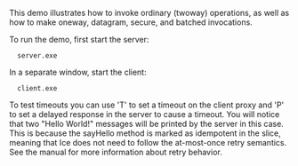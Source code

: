 This demo illustrates how to invoke ordinary (twoway) operations, as
well as how to make oneway, datagram, secure, and batched invocations.

To run the demo, first start the server:

      server.exe

In a separate window, start the client:

      client.exe

To test timeouts you can use 'T' to set a timeout on the client proxy
and 'P' to set a delayed response in the server to cause a timeout.
You will notice that two "Hello World!" messages will be printed by the
server in this case. This is because the sayHello method is marked as
idempotent in the slice, meaning that Ice does not need to follow the
at-most-once retry semantics. See the manual for more information about
retry behavior.
